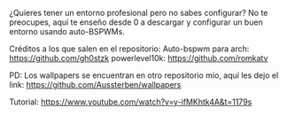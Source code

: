 ¿Quieres tener un entorno profesional pero no sabes configurar? No te preocupes, aquí te enseño desde 0 a descargar y configurar un buen entorno usando auto-BSPWMs. 

Créditos a los que salen en el repositorio:
Auto-bspwm para arch: https://github.com/gh0stzk
powerlevel10k: https://github.com/romkatv

PD: Los wallpapers se encuentran en otro repositorio mío, aquí les dejo el link:
https://github.com/Aussterben/wallpapers

Tutorial: https://www.youtube.com/watch?v=y-ifMKhtk4A&t=1179s
